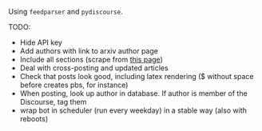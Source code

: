 Using `feedparser` and `pydiscourse`.

TODO:
- Hide API key
- Add authors with link to arxiv author page
- Include all sections (scrape from [this page](https://arxiv.org/category_taxonomy))
- Deal with cross-posting and updated articles
- Check that posts look good, including latex rendering ($ without space before creates pbs, for instance)
- When posting, look up author in database. If author is member of the Discourse, tag them
- wrap bot in scheduler (run every weekday) in a stable way (also with reboots)